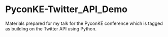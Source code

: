 # PyconKE-Twitter_API_Demo
Materials prepared for my talk for the  PyconKE conference which is  tagged as building on the Twitter API using Python.
